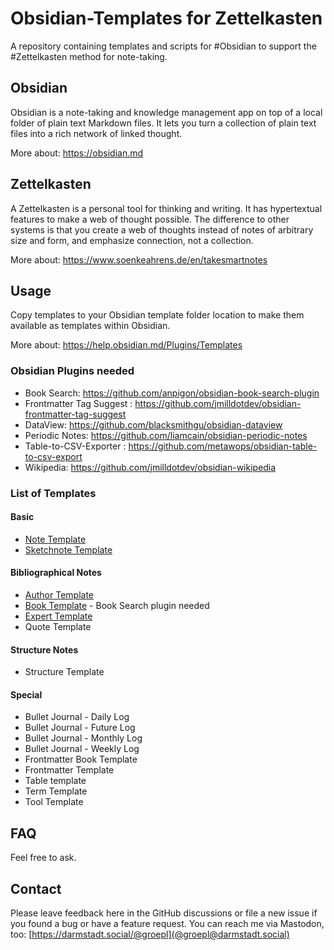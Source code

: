 # Obsidian-Templates for Zettelkasten
A repository containing templates and scripts for #Obsidian to support the #Zettelkasten method for note-taking.

## Obsidian
Obsidian is a note-taking and knowledge management app on top of a local folder of plain text Markdown files. It lets you turn a collection of plain text files into a rich network of linked thought.

More about: https://obsidian.md

## Zettelkasten
A Zettelkasten is a personal tool for thinking and writing. It has hypertextual features to make a web of thought possible. The difference to other systems is that you create a web of thoughts instead of notes of arbitrary size and form, and emphasize connection, not a collection.

More about: https://www.soenkeahrens.de/en/takesmartnotes

## Usage
Copy templates to your Obsidian template folder location to make them available as templates within Obsidian.

More about: https://help.obsidian.md/Plugins/Templates

### Obsidian Plugins needed
- Book Search: https://github.com/anpigon/obsidian-book-search-plugin
- Frontmatter Tag Suggest : https://github.com/jmilldotdev/obsidian-frontmatter-tag-suggest
- DataView: https://github.com/blacksmithgu/obsidian-dataview
- Periodic Notes: https://github.com/liamcain/obsidian-periodic-notes
- Table-to-CSV-Exporter : https://github.com/metawops/obsidian-table-to-csv-export
- Wikipedia: https://github.com/jmilldotdev/obsidian-wikipedia

### List of Templates

#### Basic
- [Note Template](https://github.com/groepl/Obsidian-Templates/blob/main/_Note%20Template.md)
- [Sketchnote Template](https://github.com/groepl/Obsidian-Templates/blob/main/_Sketchnote%20Template.md)

#### Bibliographical Notes
- [Author Template](https://github.com/groepl/Obsidian-Templates/blob/main/Author%20Template.md)
- [Book Template](https://github.com/groepl/Obsidian-Templates/blob/main/Book%20Template.md) - Book Search plugin needed
- [Expert Template](https://github.com/groepl/Obsidian-Templates/blob/main/Expert%20Template.md)
- Quote Template

#### Structure Notes
- Structure Template

#### Special
- Bullet Journal - Daily Log
- Bullet Journal - Future Log
- Bullet Journal - Monthly Log
- Bullet Journal - Weekly Log
- Frontmatter Book Template
- Frontmatter Template
- Table template
- Term Template
- Tool Template

## FAQ
Feel free to ask.

## Contact
Please leave feedback here in the GitHub discussions or file a new issue if you found a bug or have a feature request. You can reach me via Mastodon, too: [https://darmstadt.social/@groepl](@groepl@darmstadt.social)

